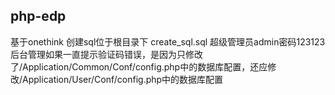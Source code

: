 ## php-edp

基于onethink
创建sql位于根目录下 create_sql.sql
超级管理员admin密码123123
后台管理如果一直提示验证码错误，是因为只修改了/Application/Common/Conf/config.php中的数据库配置，还应修改/Application/User/Conf/config.php中的数据库配置

